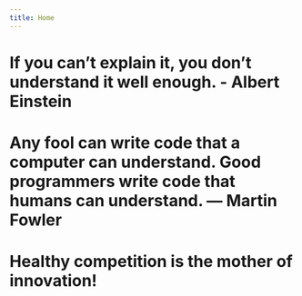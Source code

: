 ```yaml
---
title: Home
---
```


# If you can’t explain it, you don’t understand it well enough. - Albert Einstein
>
# Any fool can write code that a computer can understand. Good programmers write code that humans can understand. ― Martin Fowler
>
# Healthy competition is the mother of innovation!
